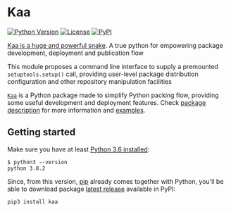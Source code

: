 # Kaa

[![Python Version](https://img.shields.io/pypi/pyversions/kaa?color=red)][Python]
[![License](https://img.shields.io/github/license/artu-hnrq/kaa)][License]
[![PyPI](https://img.shields.io/pypi/v/kaa?color=blue)][PyPI]

[Kaa is a huge and powerful snake][Wikipedia].
A true python for empowering package development, deployment and publication flow

This module proposes a command line interface to supply a premounted `setuptools.setup()` call, providing user-level package distribution configuration and other repository manipulation facilities

[`Kaa`][PyPI] is a Python package made to simplify Python packing flow, providing some useful development and deployment features. Check [package description](DESCRIPTION.md#kaa) for more information and [examples](DESCRIPTION.md#Example).


## Getting started
Make sure you have at least [Python 3.6 installed][0]:
```
$ python3 --version
python 3.8.2
```

Since, from this version, [pip][1] already comes together with Python, you'll be able to download package [latest release][PyPI] available in PyPI:
```
pip3 install kaa
```

  [Python]: https://www.python.org/
  [License]: https://github.com/artu-hnrq/kaa/blob/master/LICENSE
  [PyPI]: https://pypi.org/project/kaa
  [Wikipedia]: https://en.wikipedia.org/wiki/Kaa

  [0]: https://realpython.com/installing-python/
  [1]: https://pip.pypa.io/en/stable/installing/
